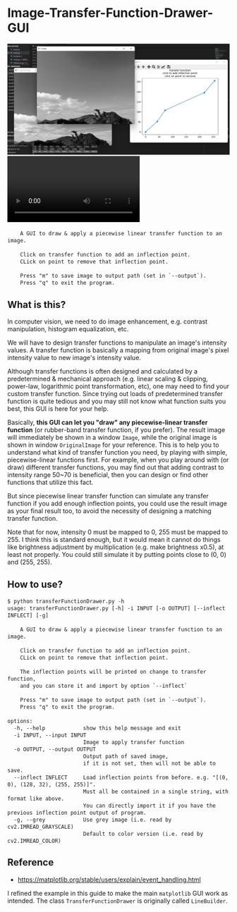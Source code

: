 # Image-Transfer-Function-Drawer-GUI

![](./image/demo.png)
![](./image/demo.mp4)

```
    A GUI to draw & apply a piecewise linear transfer function to an image.
    
    Click on transfer function to add an inflection point.
    CLick on point to remove that inflection point.

    Press "m" to save image to output path (set in `--output`).
    Press "q" to exit the program.
```

## What is this?
In computer vision, we need to do image enhancement, e.g. contrast manipulation, histogram equalization, etc.

We will have to design transfer functions to manipulate an image's intensity values. A transfer function is basically a mapping from original image's pixel intensity value to new image's intensity value.

Although transfer functions is often designed and calculated by a predetermined & mechanical approach (e.g. linear scaling & clipping, power-law, logarithmic point transformation, etc), one may need to find your custom transfer function. Since trying out loads of predetermined transfer function is quite tedious and you may still not know what function suits you best, this GUI is here for your help.

Basically, **this GUI can let you "draw" any piecewise-linear transfer function** (or rubber-band transfer function, if you prefer). The result image will immediately be shown in a window `Image`, while the original image is shown in window `OriginalImage` for your reference.
This is to help you to understand what kind of transfer function you need, by playing with simple, piecewise-linear functions first. For example, when you play around with (or draw) different transfer functions, you may find out that adding contrast to intensity range 50~70 is beneficial, then you can design or find other functions that utilize this fact.

But since piecewise linear transfer function can simulate any transfer function if you add enough inflection points, you could use the result image as your final result too, to avoid the necessity of designing a matching transfer function.

Note that for now, intensity 0 must be mapped to 0, 255 must be mapped to 255. I think this is standard enough, but it would mean it cannot do things like brightness adjustment by multiplication (e.g. make brightness x0.5), at least not properly. You could still simulate it by putting points close to (0, 0) and (255, 255).

## How to use?
```
$ python transferFunctionDrawer.py -h
usage: transferFunctionDrawer.py [-h] -i INPUT [-o OUTPUT] [--inflect INFLECT] [-g]

    A GUI to draw & apply a piecewise linear transfer function to an image.
    
    Click on transfer function to add an inflection point.
    CLick on point to remove that inflection point.

    The inflection points will be printed on change to transfer function,
    and you can store it and import by option `--inflect`

    Press "m" to save image to output path (set in `--output`).
    Press "q" to exit the program.

options:
  -h, --help            show this help message and exit
  -i INPUT, --input INPUT
                        Image to apply transfer function
  -o OUTPUT, --output OUTPUT
                        Output path of saved image,
                        if it is not set, then will not be able to save.
  --inflect INFLECT     Load inflection points from before. e.g. "[(0, 0), (128, 32), (255, 255)]".
                        Must all be contained in a single string, with format like above.
                        You can directly import it if you have the previous inflection point output of program.
  -g, --grey            Use grey image (i.e. read by cv2.IMREAD_GRAYSCALE)
                        Default to color version (i.e. read by cv2.IMREAD_COLOR)
```

## Reference
+ https://matplotlib.org/stable/users/explain/event_handling.html

I refined the example in this guide to make the main `matplotlib` GUI work as intended. The class `TransferFunctionDrawer` is originally called `LineBuilder`.
